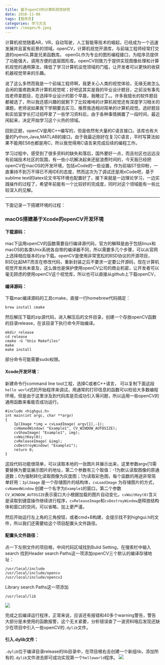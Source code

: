 ```yaml
---
title: 基于openCV的计算机视觉研究
date: 2016-11-08
tags: [程序员]
categories: 学习方法
cover: /images/6.jpeg
---
```

计算机视觉随着AR，VR，自动驾驶，人工智能等技术的崛起，已经成为一个迅速发展并且富有前景的领域。openCV，计算机视觉开源库，与前端工程师经常打交道的openGL算是兄弟函数库。
openGL作为专业的图形编程接口，为程序员提供了功能强大，调用方便的底层图形库。openCV则致力于提供实现图像处理和计算机视觉的通用算法，降低了学习计算机设觉领域的门槛，让开发者可以更快的收获机器视觉带来的乐趣。
<!--more-->
说了这么多然而我是一个前端工程师啊，我更关心人类的视觉体验，无缘无故怎么会闲的蛋疼跑来弄计算机视觉呢；好吧这其实是我的毕业设计题目，之前没有事先找老师拿题目，在选择毕业设计的那个早晨，我睡过了。。许多我擅长的软件题目都被选了，所以我还感兴趣的就剩下了比较难啃的计算机视觉还有深度学习相关的课题，老师说如果我下学期要去实习，推荐我选相对简单的计算机视觉。选好题目和实验室学长打过招呼拿了一些学习资料后，由于各种事情搁置了一段时间，最近闲起来，决定开始学习这个火热的领域。

回到正题，openCV是用C++编写的，但是依然有大量的C语言接口。该库也有大量的Python,Java,MATLAB的接口，由于我最近刚好在复习C语言，平时写算法如果不能用ES6也都是用C，所以我觉得用C语言来完成后续的编程工作。

学习过程中，感受到了很多资料的缺失和落后，国外要好一点，而且社区也远远没有前端技术社区的氛围，有一些小坑解决起来还挺浪费时间的，今天我已经把openCV在macOS的开发环境，包括xCode的一些设置，作为前端ST信仰粉，一直秉持不到万不得已不用IDE的态度，然而这次为了调试还是用xCode吧，基于sublime text的latex论文书写环境也配置好了，接下来就是一边理论学习，一边实践操作的过程了，希望年前能有一个比较好的完成度，同时对这个领域能有一些比较深入的见解。

***
下面记录一下搭建环境的过程：

### macOS搭建基于Xcode的openCV开发环境
#### 下载源码：
mac下运用openCV的函数需要自行编译源代码，官方的解释是由于包括linux和macOS的各类Unix系统各自带的编译器不同，所以需要多几个步骤，可以从官网上选择相应版本的zip下载。openCV是使用非常宽松的BSD协议的开源项目，BSD比起MIT而言在修改代码，重新封装之后不要求一定要公开源码，现在计算机视觉开发尚未普及，这么做也是保护使用openCV公司的商业机密，让开发者可以毫无顾虑的使用openCV这个视觉库，所以也可以直接从github上下载openCV，

#### 编译源码：
下载mac编译源码的工具cmake，直接一行homebrew代码搞定：
```
brew install cmake
```
然后解压下载的zip源代码，进入解压后的文件目录，创建一个存放openCV函数的目录release，在该目录下执行命令开始编译。

```
mkdir release
cd release
cmake -G "Unix Makefiles"
make
make install
```
部分命令可能需要sudo权限。

#### Xcode开发环境：
新建命令行command line tool工程，选择C或者C++语言，
可以复制下面这段`hello world`式的开始程序来调试，用通常的打印信息的函数可以检验大多数编程环境，但是由于这里涉及到代码库是否成功引入等问题，所以运用一些openCV的通用函数来看能否成功运行。
```
#include <highgui.h>
int main(int argc, char **argv)
{
    IplImage *img = cvLoadImage( argv[1],-1);
    cvNamedWindow( "Example1", CV_WINDOW_AUTOSIZE);
    cvShowImage( "Example1", img);
    cvWaitKey(0);
    cvReleaseImage( &img);
    cvDestroyWindow( "Example1");
    return 0;
}
```
这段代码功能很简单，可以读取本地的一张图片并展示出来，这里参数argv[1]需要替换为要显展示图片的地址，第二个参数有三个取值：-1为默认读取图像的原通道数；0为强制转化读取图像为灰度图；1为读取彩色图，每个函数的用途非常简单好用：`IplImage` 是一个存储图片的结构体，`cvLoadImage` 为存储图片的方式，`cvNamedWindow` 创建一个名字为`Example1`的窗口，第二个参数`CV_WINDOW_AUTOSIZE`表示窗口大小根据加载的图片自动变化，`cvWaitKey(0)`含义是读取到键盘操作继续进行程序，`cvReleaseImage`和`cvDestroyWindow`是释放结构体和窗口的空间，可以省略，加上更严谨。

然后开始运行左上角的三角按钮，或者cmd+B构建，会提示找不到highgui.h的文件，所以我们还需要给这个项目配置头文件路径。

#### 配置头文件路径：

点一下左侧文件的项目根，中间代码区域找到Bulid Setting，在搜索栏中输入search
找到Header search Paths这一项添加openCV三个默认的编译存储地址：
```
/usr/local/include
/usr/local/include/opencv
/usr/local/include/opencv2
```
Library search Paths这一项添加
```
/usr/local/lib
```
![](/pic/1-2.png)

完成之后编译运行程序，正常来说，应该还有报错和40多个warning警告，警告大部分是未使用的函数报警，这个无关紧要，分析错误查了一波资料哦后发现还缺少在项目中引入一些openCV的`.dylib`文件。

#### 引入.dylib文件：
`.dylib`位于编译目录release的lib目录中，在项目根右击创建一个新组lib，添加所有的`.dylib`文件进去即可成功实现第一个`helloworld`程序。
![](/pic/1-1.png)

